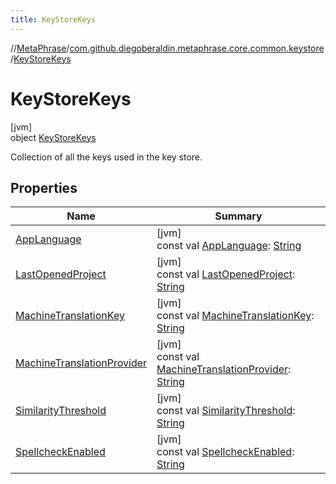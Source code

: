 ```yaml
---
title: KeyStoreKeys
---
```

//[MetaPhrase](../../../index.html)/[com.github.diegoberaldin.metaphrase.core.common.keystore](../index.html)/[KeyStoreKeys](index.html)



# KeyStoreKeys



[jvm]\
object [KeyStoreKeys](index.html)

Collection of all the keys used in the key store.



## Properties


| Name | Summary |
|---|---|
| [AppLanguage](-app-language.html) | [jvm]<br>const val [AppLanguage](-app-language.html): [String](https://kotlinlang.org/api/latest/jvm/stdlib/kotlin/-string/index.html) |
| [LastOpenedProject](-last-opened-project.html) | [jvm]<br>const val [LastOpenedProject](-last-opened-project.html): [String](https://kotlinlang.org/api/latest/jvm/stdlib/kotlin/-string/index.html) |
| [MachineTranslationKey](-machine-translation-key.html) | [jvm]<br>const val [MachineTranslationKey](-machine-translation-key.html): [String](https://kotlinlang.org/api/latest/jvm/stdlib/kotlin/-string/index.html) |
| [MachineTranslationProvider](-machine-translation-provider.html) | [jvm]<br>const val [MachineTranslationProvider](-machine-translation-provider.html): [String](https://kotlinlang.org/api/latest/jvm/stdlib/kotlin/-string/index.html) |
| [SimilarityThreshold](-similarity-threshold.html) | [jvm]<br>const val [SimilarityThreshold](-similarity-threshold.html): [String](https://kotlinlang.org/api/latest/jvm/stdlib/kotlin/-string/index.html) |
| [SpellcheckEnabled](-spellcheck-enabled.html) | [jvm]<br>const val [SpellcheckEnabled](-spellcheck-enabled.html): [String](https://kotlinlang.org/api/latest/jvm/stdlib/kotlin/-string/index.html) |

